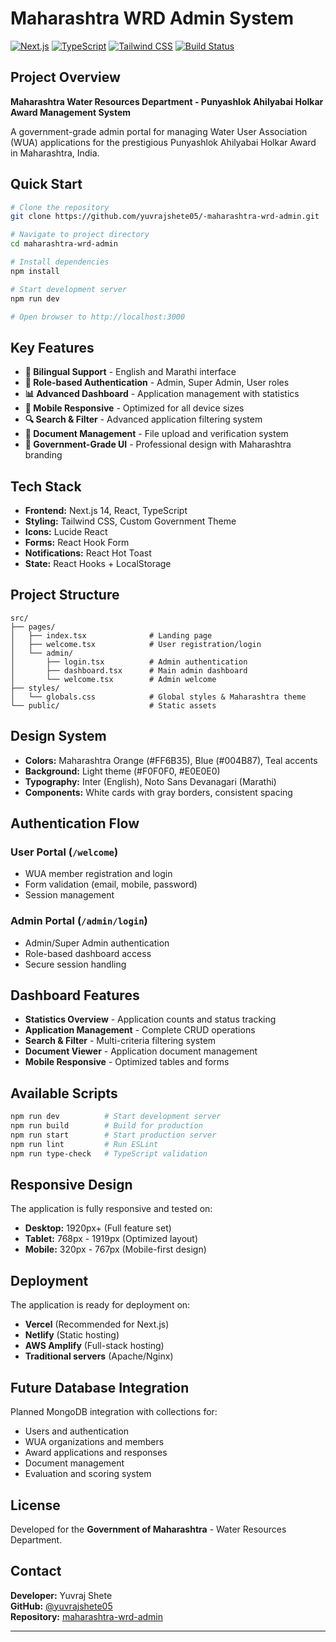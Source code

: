 # Maharashtra WRD Admin System

[![Next.js](https://img.shields.io/badge/Next.js-14-black)](https://nextjs.org/)
[![TypeScript](https://img.shields.io/badge/TypeScript-5.0-blue)](https://www.typescriptlang.org/)
[![Tailwind CSS](https://img.shields.io/badge/Tailwind-CSS-38B2AC)](https://tailwindcss.com/)
[![Build Status](https://img.shields.io/badge/build-passing-brightgreen)](https://github.com/yuvrajshete05/-maharashtra-wrd-admin)

## Project Overview

**Maharashtra Water Resources Department - Punyashlok Ahilyabai Holkar Award Management System**

A government-grade admin portal for managing Water User Association (WUA) applications for the prestigious Punyashlok Ahilyabai Holkar Award in Maharashtra, India.

## Quick Start

```bash
# Clone the repository
git clone https://github.com/yuvrajshete05/-maharashtra-wrd-admin.git

# Navigate to project directory
cd maharashtra-wrd-admin

# Install dependencies
npm install

# Start development server
npm run dev

# Open browser to http://localhost:3000
```

## Key Features

- **🏢 Bilingual Support** - English and Marathi interface
- **👥 Role-based Authentication** - Admin, Super Admin, User roles
- **📊 Advanced Dashboard** - Application management with statistics
- **📱 Mobile Responsive** - Optimized for all device sizes
- **🔍 Search & Filter** - Advanced application filtering system
- **📄 Document Management** - File upload and verification system
- **🎨 Government-Grade UI** - Professional design with Maharashtra branding

## Tech Stack

- **Frontend:** Next.js 14, React, TypeScript
- **Styling:** Tailwind CSS, Custom Government Theme
- **Icons:** Lucide React
- **Forms:** React Hook Form
- **Notifications:** React Hot Toast
- **State:** React Hooks + LocalStorage

## Project Structure

```
src/
├── pages/
│   ├── index.tsx              # Landing page
│   ├── welcome.tsx            # User registration/login
│   └── admin/
│       ├── login.tsx          # Admin authentication
│       ├── dashboard.tsx      # Main admin dashboard
│       └── welcome.tsx        # Admin welcome
├── styles/
│   └── globals.css            # Global styles & Maharashtra theme
└── public/                    # Static assets
```

## Design System

- **Colors:** Maharashtra Orange (#FF6B35), Blue (#004B87), Teal accents
- **Background:** Light theme (#F0F0F0, #E0E0E0)
- **Typography:** Inter (English), Noto Sans Devanagari (Marathi)
- **Components:** White cards with gray borders, consistent spacing

## Authentication Flow

### User Portal (`/welcome`)
- WUA member registration and login
- Form validation (email, mobile, password)
- Session management

### Admin Portal (`/admin/login`)
- Admin/Super Admin authentication
- Role-based dashboard access
- Secure session handling

## Dashboard Features

- **Statistics Overview** - Application counts and status tracking
- **Application Management** - Complete CRUD operations
- **Search & Filter** - Multi-criteria filtering system
- **Document Viewer** - Application document management
- **Mobile Responsive** - Optimized tables and forms

## Available Scripts

```bash
npm run dev          # Start development server
npm run build        # Build for production
npm run start        # Start production server
npm run lint         # Run ESLint
npm run type-check   # TypeScript validation
```

## Responsive Design

The application is fully responsive and tested on:
- **Desktop:** 1920px+ (Full feature set)
- **Tablet:** 768px - 1919px (Optimized layout)
- **Mobile:** 320px - 767px (Mobile-first design)

## Deployment

The application is ready for deployment on:
- **Vercel** (Recommended for Next.js)
- **Netlify** (Static hosting)
- **AWS Amplify** (Full-stack hosting)
- **Traditional servers** (Apache/Nginx)

## Future Database Integration

Planned MongoDB integration with collections for:
- Users and authentication
- WUA organizations and members
- Award applications and responses
- Document management
- Evaluation and scoring system


## License

Developed for the **Government of Maharashtra** - Water Resources Department.

## Contact

**Developer:** Yuvraj Shete  
**GitHub:** [@yuvrajshete05](https://github.com/yuvrajshete05)  
**Repository:** [maharashtra-wrd-admin](https://github.com/yuvrajshete05/-maharashtra-wrd-admin)

---
